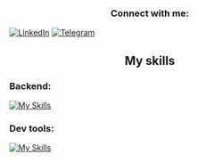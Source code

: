 <h3 align="center">Connect with me:</h3>

[![LinkedIn](https://img.shields.io/badge/LinkedIn-0077B5?style=for-the-badge&logo=linkedin&logoColor=white)](https://www.linkedin.com/in/yehor-komarnytskyi/)
[![Telegram](https://img.shields.io/badge/Telegram-2CA5E0?style=for-the-badge&logo=telegram&logoColor=white)](https://t.me/squi0)

<h2 align="center">My skills</h3>
<h3 align="left">Backend:</h3>

[![My Skills](https://skillicons.dev/icons?i=php,laravel,mysql&theme=dark)](https://skillicons.dev)

<h3 align="left">Dev tools:</h3>

[![My Skills](https://skillicons.dev/icons?i=redis,postman,docker,git,github,linux,bash&theme=dark)](https://skillicons.dev)

